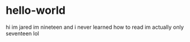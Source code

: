 # hello-world
hi im jared im nineteen and i never learned how to read
im actually only seventeen lol
